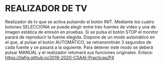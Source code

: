 # REALIZADOR DE TV
Realizador de tv que se activa pulsando el botón INIT.
Mediante los cuatro botones SELECCIONA se puede elegir entre tres fuentes de vídeo
y una de imagen estática de emisón en pruebas.
Si se pulsa el botón STOP el monitor parará de reproducir la fuente elegida.
Dispone de un modo automático en el que, al pulsar el botón AUTOMÁTICO,
se retransmitirán 3 segundos de cada fuente y se pasará a la siguiente.
Para detener este modo se deberá pulsar MANUAL y el realizador retomará sus funciones originales.
Enlace: https://liafig.github.io/2019-2020-CSAAI-Practicas/P4

